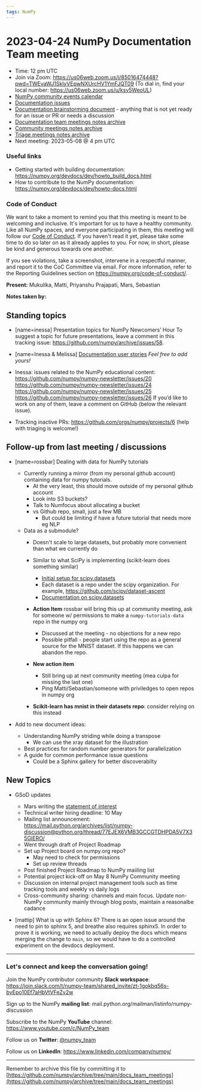 ```yaml
---
tags: NumPy
---
```


# 2023-04-24 NumPy Documentation Team meeting

- Time: 12 pm UTC
- Join via Zoom: https://us06web.zoom.us/j/85016474448?pwd=TWEvaWJ1SklyVEpwNXUrcHV1YmFJQT09 (To dial in, find your local number: https://us06web.zoom.us/u/ksv5WeoUL)
- [NumPy community events calendar](https://scientific-python.org/calendars/)
- [Documentation issues](https://github.com/numpy/numpy/labels/04%20-%20Documentation)
- [Documentation brainstorming document](https://hackmd.io/RdtnQZpLRZqgNRe4gaJ0SA) - anything that is not yet ready for an issue or PR or needs a discussion
- [Documentation team meetings notes archive](https://github.com/numpy/archive/tree/main/docs_team_meetings)
- [Community meetings notes archive](https://github.com/numpy/archive/tree/main/community_meetings)
- [Triage meetings notes archive](https://github.com/numpy/archive/tree/master/triage_meetings)
- Next meeting: 2023-05-08 @ 4 pm UTC

### Useful links

- Getting started with building documentation: https://numpy.org/devdocs/dev/howto_build_docs.html
- How to contribute to the NumPy documentation: https://numpy.org/devdocs/dev/howto-docs.html



### Code of Conduct

We want to take a moment to remind you that this meeting is meant to be welcoming and inclusive. It's important for us to have a healthy community. Like all NumPy spaces, and everyone participating in them, this meeting will follow our [Code of Conduct](https://numpy.org/code-of-conduct/). If you haven't read it yet, please take some time to do so later on as it already applies to you. For now, in short, please be kind and generous towards one another. 

If you see violations, take a screenshot, intervene in a respectful manner, and report it to the CoC Committee via email. For more information, refer to the Reporting Guidelines section on https://numpy.org/code-of-conduct/.

**Present:** Mukulika, Matti, Priyanshu Prajapati, Mars, Sebastian

**Notes taken by:**


## Standing topics

- [name=inessa] Presentation topics for NumPy Newcomers’ Hour 
To suggest a topic for future presentations, leave a comment in this tracking issue: https://github.com/numpy/archive/issues/58.

- [name=Inessa & Melissa] [Documentation user stories](https://github.com/numpy/numpy/issues/22089)
    *Feel free to add yours!*

- Inessa: issues related to the NumPy educational content:
https://github.com/numpy/numpy-newsletter/issues/20
https://github.com/numpy/numpy-newsletter/issues/24
https://github.com/numpy/numpy-newsletter/issues/25
https://github.com/numpy/numpy-newsletter/issues/26
If you’d like to work on any of them, leave a comment on GitHub (below the relevant issue).

- Tracking inactive PRs: https://github.com/orgs/numpy/projects/6 
(help with triaging is welcome!)

## Follow-up from last meeting / discussions

- [name=rossbar] Dealing with data for NumPy tutorials
  * Currently running a mirror (from my personal github account) containing data for numpy tutorials.
    - At the very least, this should move outside of my personal github account
    - Look into S3 buckets?
    - Talk to Numfocus about allocating a bucket
    - vs Github repo, small, just a few MB
        - But could be limiting if have a future tutorial that needs more eg NLP
  * Data as a submodule?
    - Doesn't scale to large datasets, but probably more convenient than what we currently do
    - Similar to what SciPy is implementing (scikit-learn does something similar)
        - [Initial setup for scipy.datasets](https://github.com/scipy/scipy/pull/15607)
        - Each dataset is a repo under the scipy organization. For example, https://github.com/scipy/dataset-ascent
        - [Documentation on scipy.datasets](https://scipy.github.io/devdocs/reference/datasets.html)
        
     - **Action Item** rossbar will bring this up at community meeting, ask for someone w/ permissions to make a `numpy-tutorials-data` repo in the numpy org
         - Discussed at the meeting - no objections for a new repo
         - Possible pitfall - people start using the repo as a general source for the MNIST dataset. If this happens we can abandon the repo. 
     - **New action item**
       * Still bring up at next community meeting (mea culpa for missing the last one)
       * Ping Matti/Sebastian/someone with priviledges to open repos in numpy org
     - **Scikit-learn has mnist in their datasets repo**: consider relying on this instead


- Add to new document ideas:
    - Understanding NumPy striding while doing a transpose
        - We can use the xray dataset for the illustration
    - Best practices for random number generators for parallelization
    - A guide for common performance issue questions
        - Could be a Sphinx gallery for better discoverabilty



## New Topics

- GSoD updates
    - Mars writing the [statement of interest](https://hackmd.io/g20oAnAqSUi3b8YgUOTBuQ?edit)
    - Technical writer hiring deadline: 10 May
    - Mailing list announcement: https://mail.python.org/archives/list/numpy-discussion@python.org/thread/77EJEX6VMB3GCCGTDHPDA5V7X35GIERO/
    - Went through draft of Project Roadmap
    - Set up Project board on numpy.org repo?
        - May need to check for permissions
        - Set up review threads
    - Post finished Project Roadmap to NumPy maiiling list
    - Potential project kick-off on May 8 NumPy Community meeting
    - Discussion on internal project management tools such as time tracking tools and weekly vs daily logs
    - Cross-community sharing: channels and main focus. Update non-NumPy community mainly through blog posts, maintain a reasonalbe cadance 

- [mattip] What is up with Sphinx 6? There is an open issue around the need to pin to sphinx 5, and breathe also requires sphinx5. In order to prove it is working, we need to actually deploy the docs which means merging the change to `main`, so we would have to do a controlled experiment on the devdocs deployment.
---

### Let's connect and keep the conversation going!
Join the NumPy contributor community **Slack workspace**: https://join.slack.com/t/numpy-team/shared_invite/zt-1gokbq56s-bvEpo10Ef7aHbVtVFeZv2w

Sign up to the NumPy **mailing list**: mail.python.org/mailman/listinfo/numpy-discussion

Subscribe to the NumPy **YouTube** channel: https://www.youtube.com/c/NumPy_team

Follow us on **Twitter**: [@numpy_team](https://twitter.com/numpy_team)

Follow us on **LinkedIn**: https://www.linkedin.com/company/numpy/

---
Remember to archive this file by committing it to 
[https://github.com/numpy/archive/tree/main/docs_team_meetings](https://github.com/numpy/archive/tree/main/docs_team_meetings)
